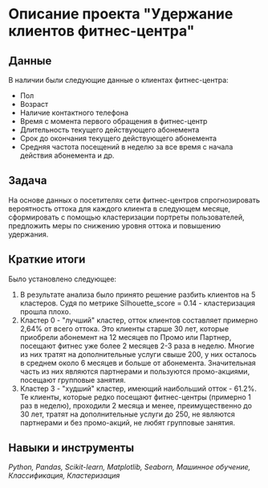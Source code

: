 # Описание проекта "Удержание клиентов фитнес-центра"
 
## Данные
В наличии были следующие данные о клиентах фитнес-центра:
- Пол
- Возраст
- Наличие контактного телефона
- Время с момента первого обращения в фитнес-центр
- Длительность текущего действующего абонемента 
- Срок до окончания текущего действующего абонемента
- Средняя частота посещений в неделю за все время с начала действия абонемента и др.

## Задача
На основе данных о посетителях сети фитнес-центров спрогнозировать вероятность оттока для каждого клиента в следующем месяце, сформировать с помощью кластеризации портреты пользователей, предложить меры по снижению уровня оттока и повышению удержания.

## Краткие итоги
Было установлено следующее:
1) В результате анализа было принято решение разбить клиентов на 5 кластеров. Судя по метрике Silhouette_score = 0.14 - кластеризация прошла плохо.
2) Кластер 0 - "лучший" кластер, отток клиентов составляет примерно 2,64% от всего оттока. Это клиенты старше 30 лет, которые приобрели абонемент на 12 месяцев по Промо или Партнер, посещают фитнес уже более 2 месяцев 2-3 раза в неделю. Многие из них тратят на дополнительные услуги свыше 200, у них осталось в среднем около 6 месяцев и больше от абонемента. Значительная часть из них являются партнерами и пользуются промо-акциями, посещают групповые занятия.
3) Кластер 3 - "худший" кластер, имеющий наибольший отток - 61.2%. Те клиенты, которые редко посещают фитнес-центры (примерно 1 раз в неделю), проходили 2 месяца и менее, преимущественно до 30 лет, тратят на дополнительные услуги до 250, не являются партнерами и без промо-акций, не любят групповые занятия.

## Навыки и инструменты
*Python, Pandas, Scikit-learn, Matplotlib, Seaborn, Машинное обучение, Классификация, Кластеризация*

